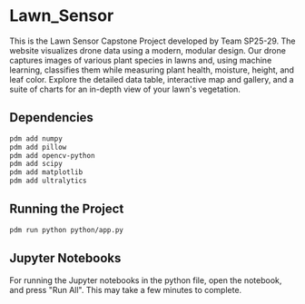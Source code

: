 # Lawn_Sensor

This is the Lawn Sensor Capstone Project developed by Team SP25-29. The website visualizes drone data using a modern, modular design. Our drone captures images of various plant species in lawns and, using machine learning, classifies them while measuring plant health, moisture, height, and leaf color. Explore the detailed data table, interactive map and gallery, and a suite of charts for an in-depth view of your lawn's vegetation.

## Dependencies

```bash
pdm add numpy
pdm add pillow
pdm add opencv-python
pdm add scipy
pdm add matplotlib
pdm add ultralytics
```

## Running the Project

```bash
pdm run python python/app.py
```


## Jupyter Notebooks
For running the Jupyter notebooks in the python file, open the notebook, and press "Run All". This may take a few minutes to complete. 
